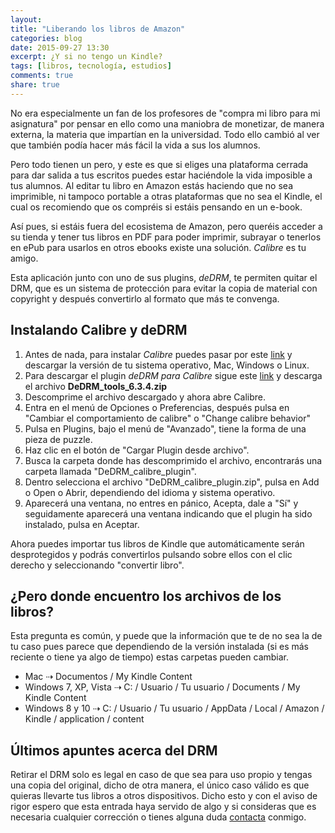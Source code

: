 ```yaml
---
layout: 
title: "Liberando los libros de Amazon"
categories: blog
date: 2015-09-27 13:30
excerpt: ¿Y si no tengo un Kindle?
tags: [libros, tecnología, estudios]
comments: true 
share: true 
---
```


No era especialmente un fan de los profesores de "compra mi libro para mi asignatura" por pensar en ello como una maniobra de monetizar, de manera externa, la materia que impartían en la universidad. Todo ello cambió al ver que también podía hacer más fácil la vida a sus los alumnos.

Pero todo tienen un pero, y este es que si eliges una plataforma cerrada para dar salida a tus escritos puedes estar haciéndole la vida imposible a tus alumnos. Al editar tu libro en Amazon estás haciendo que no sea imprimible, ni tampoco portable a otras plataformas que no sea el Kindle, el cual os recomiendo que os compréis si estáis pensando en un e-book.

Así pues, si estáis fuera del ecosistema de Amazon, pero queréis acceder a su tienda y tener tus libros en PDF para poder imprimir, subrayar o tenerlos en ePub para usarlos en otros ebooks existe una solución. *Calibre* es tu amigo.

Esta aplicación junto con uno de sus plugins, *deDRM*, te permiten quitar el DRM, que es un sistema de protección para evitar la copia de material con copyright y después convertirlo al formato que más te convenga. 

## Instalando Calibre y deDRM

1. Antes de nada, para instalar *Calibre* puedes pasar por este [link][calibre] y descargar la versión de tu sistema operativo, Mac, Windows o Linux.
2. Para descargar el plugin *deDRM para Calibre* sigue este [link][dedrm] y descarga el archivo **DeDRM_tools_6.3.4.zip**
3. Descomprime el archivo descargado y ahora abre Calibre.
4. Entra en el menú de Opciones o Preferencias, después pulsa en "Cambiar el comportamiento de calibre" o "Change calibre behavior"
5. Pulsa en Plugins, bajo el menú de "Avanzado", tiene la forma de una pieza de puzzle.
6. Haz clic en el botón de "Cargar Plugin desde archivo".
7. Busca la carpeta donde has descomprimido el archivo, encontrarás una carpeta llamada "DeDRM_calibre_plugin".
8. Dentro selecciona el archivo "DeDRM_calibre_plugin.zip", pulsa en Add o Open o Abrir, dependiendo del idioma y sistema operativo.
9. Aparecerá una ventana, no entres en pánico, Acepta, dale a "Sí" y seguidamente aparecerá una ventana indicando que el plugin ha sido instalado, pulsa en Aceptar.

Ahora puedes importar tus libros de Kindle que automáticamente serán desprotegidos y podrás convertirlos pulsando sobre ellos con el clic derecho y seleccionando "convertir libro".

## ¿Pero donde encuentro los archivos de los libros?

Esta pregunta es común, y puede que la información que te de no sea la de tu caso pues parece que dependiendo de la versión instalada (si es más reciente o tiene ya algo de tiempo) estas carpetas pueden cambiar.

- Mac ⇢ Documentos / My Kindle Content
- Windows 7, XP, Vista ⇢ C: / Usuario / Tu usuario / Documents / My Kindle Content
- Windows 8 y 10 ⇢ C: / Usuario / Tu usuario / AppData / Local / Amazon / Kindle / application / content

## Últimos apuntes acerca del DRM

Retirar el DRM solo es legal en caso de que sea para uso propio y tengas una copia del original, dicho de otra manera, el único caso válido es que quieras llevarte tus libros a otros dispositivos. Dicho esto y con el aviso de rigor espero que esta entrada haya servido de algo y si consideras que es necesaria cualquier corrección o tienes alguna duda [contacta][mail] conmigo.

[calibre]: http://calibre-ebook.com/download
[dedrm]: https://github.com/apprenticeharper/DeDRM_tools/releases/tag/v6.3.4
[mail]: mailto:jmartgod@enoughmind.com
